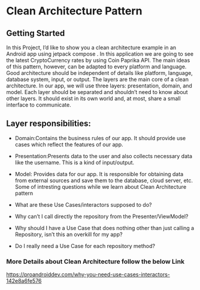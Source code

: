 
# Clean Architecture Pattern

## Getting Started 

In this Project, I’d like to show you a clean architecture example in an Android app using jetpack compose . In this application we are going to see the latest CryptoCurrency rates by using Coin Paprika API.
The main ideas of this pattern, however, can be adapted to every platform and language. Good architecture should be independent of details like platform, language, database system, input, or output.
The layers are the main core of a clean architecture. In our app, we will use three layers: presentation, domain, and model. Each layer should be separated and shouldn’t need to know about other layers. It should exist in its own world and, at most, share a small interface to communicate.

## Layer responsibilities:

* Domain:Contains the business rules of our app. It should provide use cases which reflect the features of our app.

* Presentation:Presents data to the user and also collects necessary data like the username. This is a kind of input/output.

* Model: Provides data for our app. It is responsible for obtaining data from external sources and save them to the database, cloud server, etc.
        Some of intresting questions while we learn about Clean Architecture pattern

* What are these Use Cases/interactors supposed to do?

* Why can’t I call directly the repository from the Presenter/ViewModel?

* Why should I have a Use Case that does nothing other than just calling a Repository, isn’t this an overkill for my app?

* Do I really need a Use Case for each repository method?

### More Details about Clean Architecture follow the below Link

  https://proandroiddev.com/why-you-need-use-cases-interactors-142e8a6fe576
